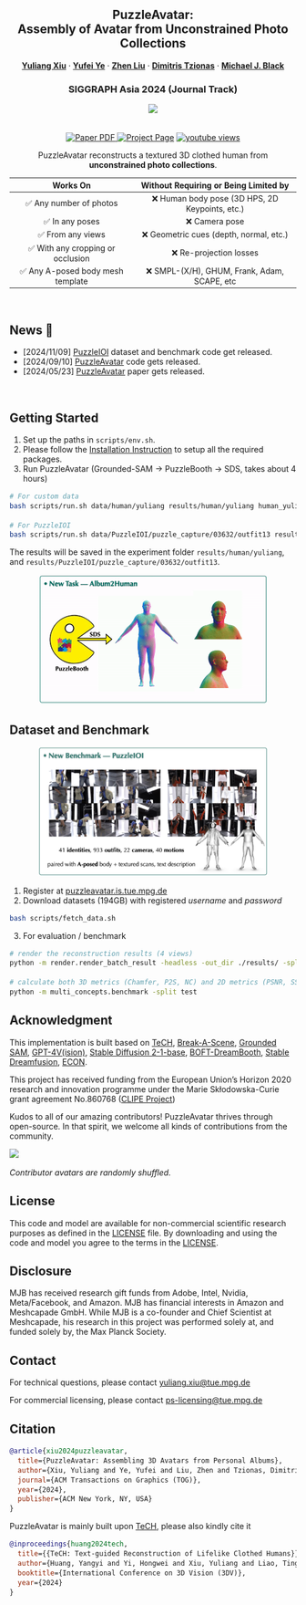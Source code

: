 <p align="center">

  <h2 align="center">PuzzleAvatar:<br> Assembly of Avatar from Unconstrained Photo Collections</h2>
  <p align="center">
    <a href="https://xiuyuliang.cn/"><strong>Yuliang Xiu</strong></a>
    ·
    <a href="https://judyye.github.io/"><strong>Yufei Ye</strong></a>
    ·
    <a href="https://itszhen.com/"><strong>Zhen Liu</strong></a>
    ·
    <a href="https://dtzionas.com/"><strong>Dimitris Tzionas</strong></a>
    ·
    <a href="https://ps.is.mpg.de/person/black"><strong>Michael J. Black</strong></a>
    <br>
  </p>
  <h3 align="center">SIGGRAPH Asia 2024 (Journal Track)</h3>

  <div align="center">
    <img src="assets/PuzzleAvatar.gif">
  </div>

  <p align="center">
  </br>
    <a href="https://arxiv.org/abs/2405.14869">
      <img src='https://img.shields.io/badge/Paper-PDF-green?style=for-the-badge&logo=adobeacrobatreader&logoWidth=20&logoColor=white&labelColor=66cc00&color=94DD15' alt='Paper PDF'>
    </a>
    <a href='https://puzzleavatar.is.tue.mpg.de/'>
      <img src='https://img.shields.io/badge/PuzzleAvatar-Page-orange?style=for-the-badge&logo=Google%20chrome&logoColor=white&labelColor=D35400' alt='Project Page'></a>
    <a href="https://youtu.be/0hpXH2tVPk4"><img alt="youtube views" title="Subscribe to my YouTube channel" src="https://img.shields.io/youtube/views/0hpXH2tVPk4?logo=youtube&labelColor=ce4630&style=for-the-badge"/></a>
  </p>
</p>

<div align="center">

PuzzleAvatar reconstructs a textured 3D clothed human from **unconstrained photo collections**.

|             Works On              |      Without Requiring or Being Limited by      |
| :-------------------------------: | :---------------------------------------------: |
|      ✅ Any number of photos      | ❌ Human body pose (3D HPS, 2D Keypoints, etc.) |
|          ✅ In any poses          |                 ❌ Camera pose                  |
|         ✅ From any views         |     ❌ Geometric cues (depth, normal, etc.)     |
| ✅ With any cropping or occlusion |             ❌ Re-projection losses             |
| ✅ Any A-posed body mesh template |  ❌ SMPL-(X/H), GHUM, Frank, Adam, SCAPE, etc   |

</div>

<br/>

## News :triangular_flag_on_post:

- [2024/11/09] [PuzzleIOI](https://github.com/YuliangXiu/PuzzleAvatar?tab=readme-ov-file#dataset-and-benchmark) dataset and benchmark code get released.
- [2024/09/10] [PuzzleAvatar](https://github.com/YuliangXiu/PuzzleAvatar) code gets released.
- [2024/05/23] [PuzzleAvatar](https://arxiv.org/abs/2405.14869) paper gets released.

<br/>

## Getting Started

1. Set up the paths in `scripts/env.sh`.
2. Please follow the [Installation Instruction](install.md) to setup all the required packages.
3. Run PuzzleAvatar (Grounded-SAM $\rightarrow$ PuzzleBooth $\rightarrow$ SDS, takes about 4 hours)

```bash
# For custom data
bash scripts/run.sh data/human/yuliang results/human/yuliang human_yuliang

# For PuzzleIOI
bash scripts/run.sh data/PuzzleIOI/puzzle_capture/03632/outfit13 results/PuzzleIOI/puzzle_capture/03632/outfit13 03632_outfit13
```

The results will be saved in the experiment folder `results/human/yuliang`, and `results/PuzzleIOI/puzzle_capture/03632/outfit13`.

<div align="center">
    <img src="assets/optim.gif" width="80%"/>
</div>

## Dataset and Benchmark

<div align="center">
    <img src="assets/dataset.png" width="80%"/>
</div>

1. Register at [puzzleavatar.is.tue.mpg.de](https://puzzleavatar.is.tue.mpg.de/)
2. Download datasets (194GB) with registered *username* and *password*
```bash
bash scripts/fetch_data.sh
```
3. For evaluation / benchmark
```bash
# render the reconstruction results (4 views)
python -m render.render_batch_result -headless -out_dir ./results/ -split test

# calculate both 3D metrics (Chamfer, P2S, NC) and 2D metrics (PSNR, SSIM, LPIPS)
python -m multi_concepts.benchmark -split test
```

## Acknowledgment

This implementation is built based on [TeCH](https://github.com/huangyangyi/TeCH), [Break-A-Scene](https://github.com/google/break-a-scene), [Grounded SAM](https://github.com/IDEA-Research/Grounded-Segment-Anything), [GPT-4V(ision)](https://openai.com/index/gpt-4v-system-card/), [Stable Diffusion 2-1-base](https://huggingface.co/stabilityai/stable-diffusion-2-1-base), [BOFT-DreamBooth](https://github.com/huggingface/peft/blob/main/examples/boft_dreambooth/train_dreambooth.py), [Stable Dreamfusion](https://github.com/ashawkey/stable-dreamfusion), [ECON](https://github.com/YuliangXiu/ECON).

This project has received funding from the European Union’s Horizon 2020 research and innovation programme under the Marie Skłodowska-Curie grant agreement No.860768 ([CLIPE Project](https://www.clipe-itn.eu))

Kudos to all of our amazing contributors! PuzzleAvatar thrives through open-source. In that spirit, we welcome all kinds of contributions from the community.

<a href="https://github.com/yuliangxiu/PuzzleAvatar/graphs/contributors">
  <img src="https://contrib.rocks/image?repo=yuliangxiu/PuzzleAvatar" />
</a>

_Contributor avatars are randomly shuffled._

## License

This code and model are available for non-commercial scientific research purposes as defined in the [LICENSE](LICENSE) file. By downloading and using the code and model you agree to the terms in the [LICENSE](LICENSE).

## Disclosure

MJB has received research gift funds from Adobe, Intel, Nvidia, Meta/Facebook, and Amazon. MJB has financial interests in Amazon and Meshcapade GmbH. While MJB is a co-founder and Chief Scientist at Meshcapade, his research in this project was performed solely at, and funded solely by, the Max Planck Society.

## Contact

For technical questions, please contact yuliang.xiu@tue.mpg.de

For commercial licensing, please contact ps-licensing@tue.mpg.de

## Citation

```bibtex
@article{xiu2024puzzleavatar,
  title={PuzzleAvatar: Assembling 3D Avatars from Personal Albums},
  author={Xiu, Yuliang and Ye, Yufei and Liu, Zhen and Tzionas, Dimitrios and Black, Michael J},
  journal={ACM Transactions on Graphics (TOG)},
  year={2024},
  publisher={ACM New York, NY, USA}
}
```

PuzzleAvatar is mainly built upon [TeCH](https://github.com/huangyangyi/TeCH), please also kindly cite it

```bibtex
@inproceedings{huang2024tech,
  title={{TeCH: Text-guided Reconstruction of Lifelike Clothed Humans}},
  author={Huang, Yangyi and Yi, Hongwei and Xiu, Yuliang and Liao, Tingting and Tang, Jiaxiang and Cai, Deng and Thies, Justus},
  booktitle={International Conference on 3D Vision (3DV)},
  year={2024}
}
```
